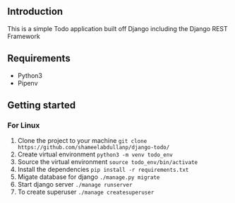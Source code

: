 ## Introduction

This is a simple Todo application built off Django including the Django REST Framework 

## Requirements
* Python3
* Pipenv

## Getting started
### For Linux
1. Clone the project to your machine ```git clone https://github.com/shameelabdullanp/django-todo/```
2. Create virtual environment ```python3 -m venv todo_env```
3. Source the virtual environment ```source todo_env/bin/activate```
4. Install the dependencies ```pip install -r requirements.txt```
5. Migate database for django ```./manage.py migrate```
6. Start django server ```./manage runserver```
7. To create superuser ```./manage createsuperuser ```


